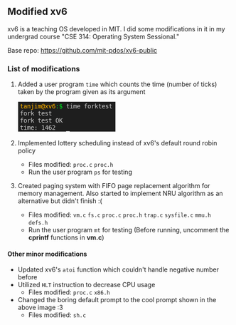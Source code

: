 ## Modified xv6

xv6 is a teaching OS developed in MIT. I did some modifications in it in my undergrad course "CSE 314: Operating System Sessional."

Base repo: https://github.com/mit-pdos/xv6-public

### List of modifications
1. Added a user program `time` which counts the time (number of ticks) taken by the program given as its argument

    ![prompt](/images/time.png)
2. Implemented lottery scheduling instead of xv6's default round robin policy
    * Files modified: `proc.c` `proc.h`
    * Run the user program `ps` for testing
3. Created paging system with FIFO page replacement algorithm for memory management. Also started to implement NRU algorithm as an alternative but didn't finish :(
    * Files modified: `vm.c` `fs.c` `proc.c` `proc.h` `trap.c` `sysfile.c` `mmu.h` `defs.h`
    * Run the user program `mt` for testing (Before running, uncomment the **cprintf** functions in **vm.c**)
#### Other minor modifications
* Updated xv6's `atoi` function which couldn't handle negative number before
* Utilized `HLT` instruction to decrease CPU usage
    * Files modified: `proc.c` `x86.h`
* Changed the boring default prompt to the cool prompt shown in the above image :3
    * Files modified: `sh.c`